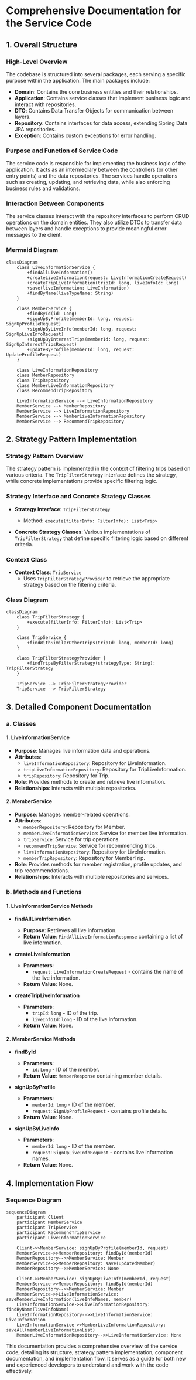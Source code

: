# Comprehensive Documentation for the Service Code

## 1. Overall Structure

### High-Level Overview
The codebase is structured into several packages, each serving a specific purpose within the application. The main packages include:

- **Domain**: Contains the core business entities and their relationships.
- **Application**: Contains service classes that implement business logic and interact with repositories.
- **DTO**: Contains Data Transfer Objects for communication between layers.
- **Repository**: Contains interfaces for data access, extending Spring Data JPA repositories.
- **Exception**: Contains custom exceptions for error handling.

### Purpose and Function of Service Code
The service code is responsible for implementing the business logic of the application. It acts as an intermediary between the controllers (or other entry points) and the data repositories. The services handle operations such as creating, updating, and retrieving data, while also enforcing business rules and validations.

### Interaction Between Components
The service classes interact with the repository interfaces to perform CRUD operations on the domain entities. They also utilize DTOs to transfer data between layers and handle exceptions to provide meaningful error messages to the client.

### Mermaid Diagram
```mermaid
classDiagram
    class LiveInformationService {
        +findAllLiveInformation()
        +createLiveInformation(request: LiveInformationCreateRequest)
        +createTripLiveInformation(tripId: long, liveInfoId: long)
        +save(liveInformation: LiveInformation)
        +findByName(liveTypeName: String)
    }

    class MemberService {
        +findById(id: Long)
        +signUpByProfile(memberId: long, request: SignUpProfileRequest)
        +signUpByLiveInfo(memberId: long, request: SignUpLiveInfoRequest)
        +signUpByInterestTrips(memberId: long, request: SignUpInterestTripsRequest)
        +updateByProfile(memberId: long, request: UpdateProfileRequest)
    }

    class LiveInformationRepository
    class MemberRepository
    class TripRepository
    class MemberLiveInformationRepository
    class RecommendTripRepository

    LiveInformationService --> LiveInformationRepository
    MemberService --> MemberRepository
    MemberService --> LiveInformationRepository
    MemberService --> MemberLiveInformationRepository
    MemberService --> RecommendTripRepository
```

## 2. Strategy Pattern Implementation

### Strategy Pattern Overview
The strategy pattern is implemented in the context of filtering trips based on various criteria. The `TripFilterStrategy` interface defines the strategy, while concrete implementations provide specific filtering logic.

### Strategy Interface and Concrete Strategy Classes
- **Strategy Interface**: `TripFilterStrategy`
  - Method: `execute(filterInfo: FilterInfo): List<Trip>`

- **Concrete Strategy Classes**: Various implementations of `TripFilterStrategy` that define specific filtering logic based on different criteria.

### Context Class
- **Context Class**: `TripService`
  - Uses `TripFilterStrategyProvider` to retrieve the appropriate strategy based on the filtering criteria.

### Class Diagram
```mermaid
classDiagram
    class TripFilterStrategy {
        +execute(filterInfo: FilterInfo): List<Trip>
    }

    class TripService {
        +findWithSimilarOtherTrips(tripId: long, memberId: long)
    }

    class TripFilterStrategyProvider {
        +findTripsByFilterStrategy(strategyType: String): TripFilterStrategy
    }

    TripService --> TripFilterStrategyProvider
    TripService --> TripFilterStrategy
```

## 3. Detailed Component Documentation

### a. Classes

#### 1. LiveInformationService
- **Purpose**: Manages live information data and operations.
- **Attributes**:
  - `liveInformationRepository`: Repository for LiveInformation.
  - `tripLiveInformationRepository`: Repository for TripLiveInformation.
  - `tripRepository`: Repository for Trip.
- **Role**: Provides methods to create and retrieve live information.
- **Relationships**: Interacts with multiple repositories.

#### 2. MemberService
- **Purpose**: Manages member-related operations.
- **Attributes**:
  - `memberRepository`: Repository for Member.
  - `memberLiveInformationService`: Service for member live information.
  - `tripService`: Service for trip operations.
  - `recommendTripService`: Service for recommending trips.
  - `liveInformationRepository`: Repository for LiveInformation.
  - `memberTripRepository`: Repository for MemberTrip.
- **Role**: Provides methods for member registration, profile updates, and trip recommendations.
- **Relationships**: Interacts with multiple repositories and services.

### b. Methods and Functions

#### 1. LiveInformationService Methods
- **findAllLiveInformation**
  - **Purpose**: Retrieves all live information.
  - **Return Value**: `FindAllLiveInformationResponse` containing a list of live information.
  
- **createLiveInformation**
  - **Parameters**: 
    - `request`: `LiveInformationCreateRequest` - contains the name of the live information.
  - **Return Value**: None.
  
- **createTripLiveInformation**
  - **Parameters**: 
    - `tripId`: `long` - ID of the trip.
    - `liveInfoId`: `long` - ID of the live information.
  - **Return Value**: None.

#### 2. MemberService Methods
- **findById**
  - **Parameters**: 
    - `id`: `Long` - ID of the member.
  - **Return Value**: `MemberResponse` containing member details.

- **signUpByProfile**
  - **Parameters**: 
    - `memberId`: `long` - ID of the member.
    - `request`: `SignUpProfileRequest` - contains profile details.
  - **Return Value**: None.

- **signUpByLiveInfo**
  - **Parameters**: 
    - `memberId`: `long` - ID of the member.
    - `request`: `SignUpLiveInfoRequest` - contains live information names.
  - **Return Value**: None.

## 4. Implementation Flow

### Sequence Diagram
```mermaid
sequenceDiagram
    participant Client
    participant MemberService
    participant TripService
    participant RecommendTripService
    participant LiveInformationService

    Client->>MemberService: signUpByProfile(memberId, request)
    MemberService->>MemberRepository: findById(memberId)
    MemberRepository-->>MemberService: Member
    MemberService->>MemberRepository: save(updatedMember)
    MemberRepository-->>MemberService: None

    Client->>MemberService: signUpByLiveInfo(memberId, request)
    MemberService->>MemberRepository: findById(memberId)
    MemberRepository-->>MemberService: Member
    MemberService->>LiveInformationService: saveMemberLiveInformation(liveInfoNames, member)
    LiveInformationService->>LiveInformationRepository: findByName(liveInfoName)
    LiveInformationRepository-->>LiveInformationService: LiveInformation
    LiveInformationService->>MemberLiveInformationRepository: saveAll(memberLiveInformationList)
    MemberLiveInformationRepository-->>LiveInformationService: None
```

This documentation provides a comprehensive overview of the service code, detailing its structure, strategy pattern implementation, component documentation, and implementation flow. It serves as a guide for both new and experienced developers to understand and work with the code effectively.